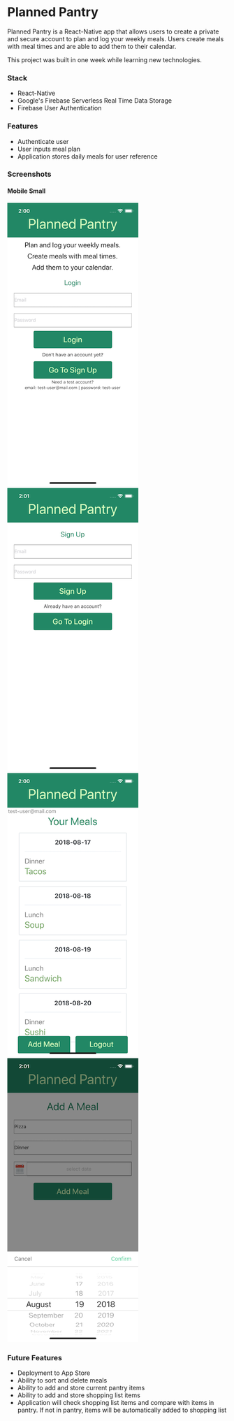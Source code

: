 # Planned Pantry

Planned Pantry is a React-Native app that allows users to create a private and secure account to plan and log your weekly meals. Users create meals with meal times and are able to add them to their calendar.

This project was built in one week while learning new technologies.

### Stack
-	React-Native
- Google's Firebase Serverless Real Time Data Storage
-	Firebase User Authentication

### Features

* Authenticate user
* User inputs meal plan
* Application stores daily meals for user reference 


### Screenshots

#### Mobile Small

![Mobile Small Login Page](https://github.com/LeReiver/planned-pantry/blob/master/components/images/login.png?raw=true "Mobile Small  Login Page")
![Mobile Small Sign Up Page](https://github.com/LeReiver/planned-pantry/blob/master/components/images/signup.png?raw=true "Mobile Small  Sign Up Page")
![Mobile Small Meals Page](https://github.com/LeReiver/planned-pantry/blob/master/components/images/meals.png?raw=true "Mobile Small Meals Page")
![Mobile Small Add Meal Page](https://github.com/LeReiver/planned-pantry/blob/master/components/images/add-meal.png?raw=true "Mobile Small  Add Meal Page")


### Future Features
* Deployment to App Store
* Ability to sort and delete meals
* Ability to add and store current pantry items
* Ability to add and store shopping list items 
* Application will check shopping list items and compare with items in pantry. If not in pantry, items will be automatically added to shopping list

